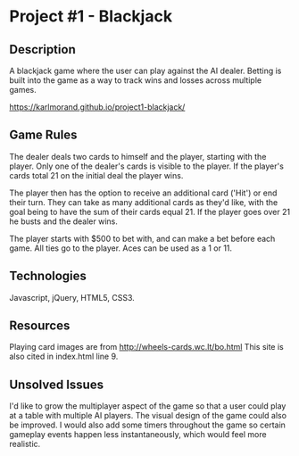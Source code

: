 # Project #1 - Blackjack

## Description
A blackjack game where the user can play against the AI dealer. Betting is built into the game as a way to track wins and losses across multiple games.  

https://karlmorand.github.io/project1-blackjack/

## Game Rules  
The dealer deals two cards to himself and the player, starting with the player. Only one of the dealer's cards is visible to the player. If the player's cards total 21 on the initial deal the player wins.  

The player then has the option to receive an additional card ('Hit') or end their turn. They can take as many additional cards as they'd like, with the goal being to have the sum of their cards equal 21. If the player goes over 21 he busts and the dealer wins.  

The player starts with $500 to bet with, and can make a bet before each game. All ties go to the player. Aces can be used as a 1 or 11.

## Technologies
Javascript, jQuery, HTML5, CSS3.

## Resources
Playing card images are from http://wheels-cards.wc.lt/bo.html This site is also cited in index.html line 9.

## Unsolved Issues
I'd like to grow the multiplayer aspect of the game so that a user could play at a table with multiple AI players. The visual design of the game could also be improved. I would also add some timers throughout the game so certain gameplay events happen less instantaneously, which would feel more realistic.
